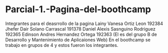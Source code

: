# Parcial-1.-Pagina-del-boothcamp
Integrantes para el deasrrollo de la pagina
Lainy Vanesa Ortiz Leon 192384
Jhefer Dair Solano Carrascal 191378
Daniel Alexis Sasnguino Rodriguez 192365
Edinson Andres Hernandez Ortega 192363 (El es del grupo B de Desarrollo y Mantenimiento de Aplicaiones Web)
En el boothcamp se trabajo en grupos de 4 y estos fueron los integrantes.
